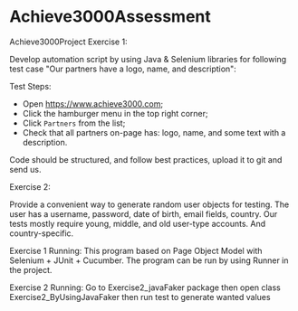 # Achieve3000Assessment
Achieve3000Project
Exercise 1:

Develop automation script by using Java & Selenium libraries for following test case "Our partners have a logo, name, and description": 

Test Steps:

- Open https://www.achieve3000.com;
- Click the hamburger menu in the top right corner;
- Click `Partners` from the list;
- Check that all partners on-page has: logo, name, and some text with a description.

Code should be structured, and follow best practices, upload it to git and send us.


Exercise 2:

Provide a convenient way to generate random user objects for testing. The user has a username, password, date of birth, email fields, country. Our tests mostly require young, middle, and old user-type accounts. And country-specific.



Exercise 1 Running: This program based on Page Object Model with Selenium + JUnit + Cucumber.  The program can be run by using Runner in the project. 

Exercise 2 Running: Go to Exercise2_javaFaker package then open class Exercise2_ByUsingJavaFaker then run test to generate wanted values

